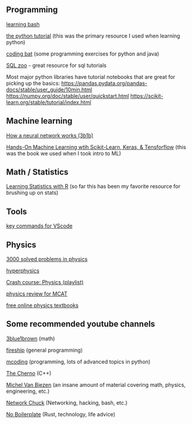 
## Programming
[learning bash](https://www.youtube.com/watch?v=SPwyp2NG-bE&list=PLIhvC56v63IKioClkSNDjW7iz-6TFvLwS&index=1)

[the python tutorial](https://docs.python.org/3/tutorial/index.html) (this was the primary resource I used when learning python)

[coding bat](https://codingbat.com/python) (some programming exercises for python and java)

[SQL zoo](https://sqlzoo.net/wiki/SQL_Tutorial) - great resource for sql tutorials

Most major python libraries have tutorial notebooks that are great for picking up the basics:
https://pandas.pydata.org/pandas-docs/stable/user_guide/10min.html
https://numpy.org/doc/stable/user/quickstart.html
https://scikit-learn.org/stable/tutorial/index.html


## Machine learning
[How a neural network works (3b1b)](https://www.youtube.com/watch?v=aircAruvnKk&list=PLZHQObOWTQDNU6R1_67000Dx_ZCJB-3pi)

[Hands-On Machine Learning wtih Scikit-Learn, Keras, & Tensforflow](https://github.com/ageron/handson-ml3) (this was the book we used when I took intro to ML)


## Math / Statistics
[Learning Statistics with R](https://learningstatisticswithr.com/) (so far this has been my favorite resource for brushing up on stats)

## Tools
[key commands for VScode](https://www.youtube.com/watch?v=dI34jrEtmB0)

## Physics
[3000 solved problems in physics](https://archive.org/details/3000SolvedProblemsInPhysics)

[hyperphysics](http://hyperphysics.phy-astr.gsu.edu/hbase/index.html)

[Crash course: Physics (playlist)](https://www.youtube.com/playlist?list=PL58rKAc12lkJZ_AEYekzyKqFtiFXPD2g8)

[physics review for MCAT](http://mcat-review.org/physics.php)

[free online physics textbooks](https://phys.libretexts.org/)


## Some recommended youtube channels
[3blue1brown](https://www.youtube.com/@3blue1brown) (math)

[fireship](https://www.youtube.com/@Fireship) (general programming)

[mcoding](https://www.youtube.com/@mCoding) (programming, lots of advanced topics in python)

[The Cherno](https://www.youtube.com/@TheCherno) (C++)

[Michel Van Biezen](https://www.youtube.com/@MichelvanBiezen) (an insane amount of material covering math, physics, engineering, etc.)

[Network Chuck](https://www.youtube.com/@NetworkChuck) (Networking, hacking, bash, etc.)

[No Boilerplate](https://www.youtube.com/c/NoBoilerplate) (Rust, technology, life advice)

